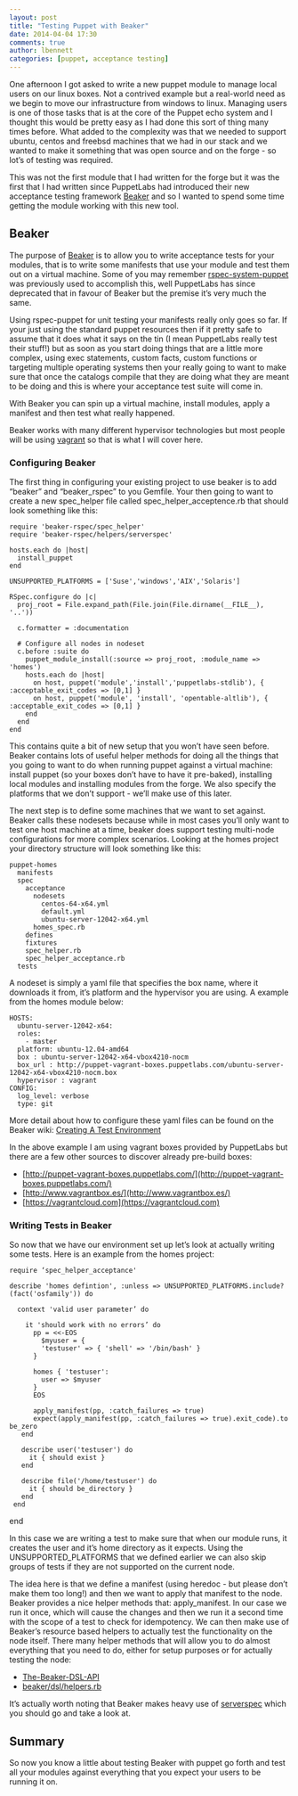 ```yaml
---
layout: post
title: "Testing Puppet with Beaker"
date: 2014-04-04 17:30
comments: true
author: lbennett
categories: [puppet, acceptance testing]
---
```


One afternoon I got asked to write a new puppet module to manage local users on our linux boxes. Not a contrived example but a real-world need as we begin to move our infrastructure from windows to linux. Managing users is one of those tasks that is at the core of the Puppet echo system and I thought this would be pretty easy as I had done this sort of thing many times before. What added to the complexity was that we needed to support ubuntu, centos and freebsd machines that we had in our stack and we wanted to make it something that was open source and on the forge - so lot’s of testing was required.

This was not the first module that I had written for the forge but it was the first that I had written since PuppetLabs had introduced their new acceptance testing framework [Beaker](https://github.com/puppetlabs/beaker) and so I wanted to spend some time getting the module working with this new tool.

## Beaker ##


The purpose of [Beaker](https://github.com/puppetlabs/beaker) is to allow you to write acceptance tests for your modules, that is to write some manifests that use your module and test them out on a virtual machine. Some of you may remember [rspec-system-puppet](https://github.com/puppetlabs/rspec-system-puppet) was previously used to accomplish this, well PuppetLabs has since deprecated that in favour of Beaker but the premise it’s very much the same.

Using rspec-puppet for unit testing your manifests really only goes so far. If your just using the standard puppet resources then if it pretty safe to assume that it does what it says on the tin (I mean PuppetLabs really test their stuff!) but as soon as you start doing things that are a little more complex, using exec statements, custom facts, custom functions or targeting multiple operating systems then your really going to want to make sure that once the catalogs compile that they are doing what they are meant to be doing and this is where your acceptance test suite will come in.

With Beaker you can spin up a virtual machine, install modules, apply a manifest and then test what really happened.

Beaker works with many different hypervisor technologies but most people will be using [vagrant](http://www.vagrantup.com/) so that is what I will cover here.

### Configuring Beaker ###

The first thing in configuring your existing project to use beaker is to add “beaker” and “beaker_rspec” to you Gemfile. Your then going to want to create a new spec_helper file called spec_helper_acceptence.rb that should look something like this:

    require 'beaker-rspec/spec_helper'
    require 'beaker-rspec/helpers/serverspec'

    hosts.each do |host|
      install_puppet
    end

    UNSUPPORTED_PLATFORMS = ['Suse','windows','AIX','Solaris']

    RSpec.configure do |c|
      proj_root = File.expand_path(File.join(File.dirname(__FILE__), '..'))

      c.formatter = :documentation

      # Configure all nodes in nodeset
      c.before :suite do
        puppet_module_install(:source => proj_root, :module_name => 'homes')
        hosts.each do |host|
          on host, puppet('module','install','puppetlabs-stdlib'), { :acceptable_exit_codes => [0,1] }
          on host, puppet('module', 'install', 'opentable-altlib'), { :acceptable_exit_codes => [0,1] }
        end
      end
    end

This contains quite a bit of new setup that you won’t have seen before. Beaker contains lots of useful helper methods for doing all the things that you going to want to do when running puppet against a virtual machine: install puppet (so your boxes don’t have to have it pre-baked), installing local modules and installing modules from the forge. We also specify the platforms that we don’t support - we’ll make use of this later.

The next step is to define some machines that we want to set against. Beaker calls these nodesets because while in most cases you’ll only want to test one host machine at a time, beaker does support testing multi-node configurations for more complex scenarios. Looking at the homes project your directory structure will look something like this:

    puppet-homes
      manifests
      spec
        acceptance
          nodesets
            centos-64-x64.yml
            default.yml
            ubuntu-server-12042-x64.yml
          homes_spec.rb 
        defines
        fixtures
        spec_helper.rb
        spec_helper_acceptance.rb
      tests 

A nodeset is simply a yaml file that specifies the box name, where it downloads it from, it’s platform and the hypervisor you are using. A example from the homes module below:

    HOSTS:
      ubuntu-server-12042-x64:
      roles:
        - master
      platform: ubuntu-12.04-amd64
      box : ubuntu-server-12042-x64-vbox4210-nocm
      box_url : http://puppet-vagrant-boxes.puppetlabs.com/ubuntu-server-12042-x64-vbox4210-nocm.box
      hypervisor : vagrant
    CONFIG:
      log_level: verbose
      type: git

More detail about how to configure these yaml files can be found on the Beaker wiki: [Creating A Test Environment](https://github.com/puppetlabs/beaker/wiki/Creating-A-Test-Environment)

In the above example I am using vagrant boxes provided by PuppetLabs but there are a few other sources to discover already pre-build boxes:

 * [http://puppet-vagrant-boxes.puppetlabs.com/](http://puppet-vagrant-boxes.puppetlabs.com/)
 * [http://www.vagrantbox.es/](http://www.vagrantbox.es/)
 * [https://vagrantcloud.com](https://vagrantcloud.com)


### Writing Tests in Beaker ###

So now that we have our environment set up let’s look at actually writing some tests. Here is an example from the homes project:

    require ‘spec_helper_acceptance'
    
    describe 'homes defintion', :unless => UNSUPPORTED_PLATFORMS.include?(fact('osfamily')) do
    
      context 'valid user parameter’ do
    
        it 'should work with no errors’ do
          pp = <<-EOS
            $myuser = {
            'testuser' => { 'shell' => '/bin/bash' }
          }
          
          homes { 'testuser':
            user => $myuser
          }
          EOS
     
          apply_manifest(pp, :catch_failures => true)
          expect(apply_manifest(pp, :catch_failures => true).exit_code).to be_zero
       end

       describe user('testuser') do
         it { should exist }
       end

       describe file('/home/testuser') do
         it { should be_directory }
       end
     end

end

In this case we are writing a test to make sure that when our module runs, it creates the user and it’s home directory as it expects. Using the UNSUPPORTED_PLATFORMS that we defined earlier we can also skip groups of tests if they are not supported on the current node.

The idea here is that we define a manifest (using heredoc - but please don’t make them too long!) and then we want to apply that manifest to the node. Beaker provides a nice helper methods that: apply_manifest. In our case we run it once, which will cause the changes and then we run it a second time with the scope of a test to check for idempotency. We can then make use of Beaker’s resource based helpers to actually test the functionality on the node itself. There many helper methods that will allow you to do almost everything that you need to do, either for setup purposes or for actually testing the node:

* [The-Beaker-DSL-API](https://github.com/puppetlabs/beaker/wiki/The-Beaker-DSL-API)
* [beaker/dsl/helpers.rb](https://github.com/puppetlabs/beaker/blob/master/lib/beaker/dsl/helpers.rb)

It’s actually worth noting that Beaker makes heavy use of [serverspec](https://github.com/serverspec/serverspec) which you should go and take a look at.

## Summary ##

So now you know a little about testing Beaker with puppet go forth and test all your modules against everything that you expect your users to be running it on.